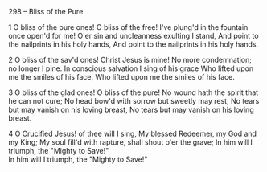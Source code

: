 298 – Bliss of the Pure


1
O bliss of the pure ones!
O bliss of the free!
I've plung'd in the fountain once open'd for me!
O'er sin and uncleanness exulting I stand,
And point to the nailprints in his holy hands,
And point to the nailprints in his holy hands.

2
O bliss of the sav'd ones!
Christ Jesus is mine!
No more condemnation; no longer I pine.
In conscious salvation I sing of his grace
Who lifted upon me the smiles of his face,
Who lifted upon me the smiles of his face.

3
O bliss of the glad ones!
O bliss of the pure!
No wound hath the spirit that he can not cure;
No head bow'd with sorrow but sweetly may rest,
No tears but may vanish on his loving breast,
No tears but may vanish on his loving breast.

4
O Crucified Jesus!  of thee will I sing,
My blessed Redeemer, my God and my King;
My soul fill'd with rapture, shall shout o'er the grave;
In him will I triumph, the "Mighty to Save!"  
In him will I triumph, the "Mighty to Save!"

